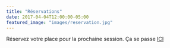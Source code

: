 ```yaml
---
title: "Réservations"
date: 2017-04-04T12:00:00-05:00
featured_image: "images/reservation.jpg"
---
```

Réservez votre place pour la prochaine session.
Ça se passe [ICI](https://yurplan.com/event/Connards-Confits-Session-02-Ete/44266)
